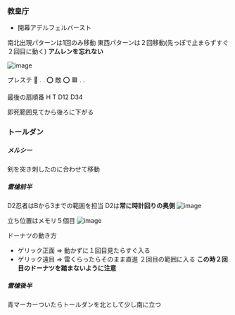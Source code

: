 ### 教皇庁
- 開幕アデルフェルバースト


南北出現パターンは1回のみ移動
東西パターンは２回移動(先っぽで止まらずすぐ２回目に動く)
**アムレンを忘れない**

![image](https://github.com/KoutaKawase/obsidian_backup/assets/37544784/9de0ac26-f7fb-4f01-8840-5c0f31334f94)

プレステ
🔺 .  .
⭕️ 敵 ⭕️
🟥 .  .

最後の扇順番
H T D12 D34

即死範囲見てから後ろに下がる



### トールダン
##### メルシー
剣を突き刺したのに合わせて移動

##### 雷槍前半

D2忍者はBから3までの範囲を担当
D2は**常に時計回りの奥側**
![image](https://github.com/KoutaKawase/obsidian_backup/assets/37544784/ba1a2f9c-9536-4673-a093-fee7da882607)

立ち位置はメモリ５個目
![image](https://github.com/KoutaKawase/obsidian_backup/assets/37544784/2403c97b-7c4f-4e45-886a-6f7b327958e7)

ドーナツの動き方
- ゲリック正面
 => 動かずに１回目見たらすぐ入る
- ゲリック遠目
=> 雷くらったらそのまま直進 ２回目の範囲に入る 
**この時２回目のドーナツを踏まないように注意**


##### 雷槍後半
青マーカーついたらトールダンを北として少し南に立つ


